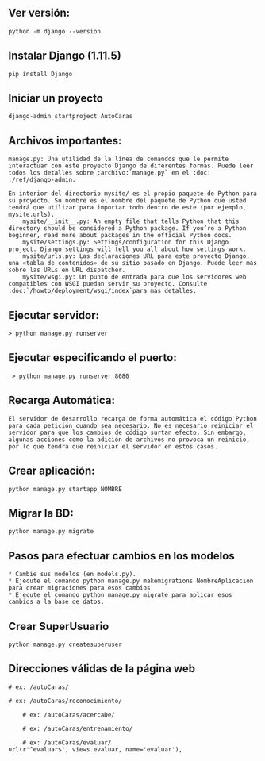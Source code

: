 ﻿## Ver versión:
	python -m django --version

## Instalar Django (1.11.5)
	pip install Django

## Iniciar un proyecto
	django-admin startproject AutoCaras

## Archivos importantes:
	manage.py: Una utilidad de la línea de comandos que le permite interactuar con este proyecto Django de diferentes formas. Puede leer todos los detalles sobre :archivo:`manage.py` en el :doc: :/ref/django-admin.

	En interior del directorio mysite/ es el propio paquete de Python para su proyecto. Su nombre es el nombre del paquete de Python que usted tendrá que utilizar para importar todo dentro de este (por ejemplo, mysite.urls).
		mysite/__init__.py: An empty file that tells Python that this directory should be considered a Python package. If you’re a Python beginner, read more about packages in the official Python docs.
		mysite/settings.py: Settings/configuration for this Django project. Django settings will tell you all about how settings work.
		mysite/urls.py: Las declaraciones URL para este proyecto Django; una «tabla de contenidos» de su sitio basado en Django. Puede leer más sobre las URLs en URL dispatcher.
		mysite/wsgi.py: Un punto de entrada para que los servidores web compatibles con WSGI puedan servir su proyecto. Consulte :doc:`/howto/deployment/wsgi/index`para más detalles.

## Ejecutar servidor:
	> python manage.py runserver

## Ejecutar especificando el puerto:
	 > python manage.py runserver 8080

## Recarga Automática:
	El servidor de desarrollo recarga de forma automática el código Python para cada petición cuando sea necesario. No es necesario reiniciar el servidor para que los cambios de código surtan efecto. Sin embargo, algunas acciones como la adición de archivos no provoca un reinicio, por lo que tendrá que reiniciar el servidor en estos casos.

## Crear aplicación:
	python manage.py startapp NOMBRE

## Migrar la BD:
	python manage.py migrate

## Pasos para efectuar cambios en los modelos
	* Cambie sus modelos (en models.py).
	* Ejecute el comando python manage.py makemigrations NombreAplicacion para crear migraciones para esos cambios
	* Ejecute el comando python manage.py migrate para aplicar esos cambios a la base de datos.

## Crear SuperUsuario
	python manage.py createsuperuser

## Direcciones válidas de la página web

	# ex: /autoCaras/

	# ex: /autoCaras/reconocimiento/

    	# ex: /autoCaras/acercaDe/

    	# ex: /autoCaras/entrenamiento/

    	# ex: /autoCaras/evaluar/
    url(r'^evaluar$', views.evaluar, name='evaluar'),
